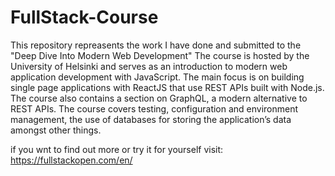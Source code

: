 # FullStack-Course
This repository repreasents the work I have done and submitted to the "Deep Dive Into Modern Web Development"
The course is hosted by the University of Helsinki and serves as an introduction to modern web application development with JavaScript. 
The main focus is on building single page applications with ReactJS that use REST APIs built with Node.js.
The course also contains a section on GraphQL, a modern alternative to REST APIs.
The course covers testing, configuration and environment management, the use of databases for storing the application’s data amongst other things.

if you wnt to find out more or try it for yourself visit: https://fullstackopen.com/en/
